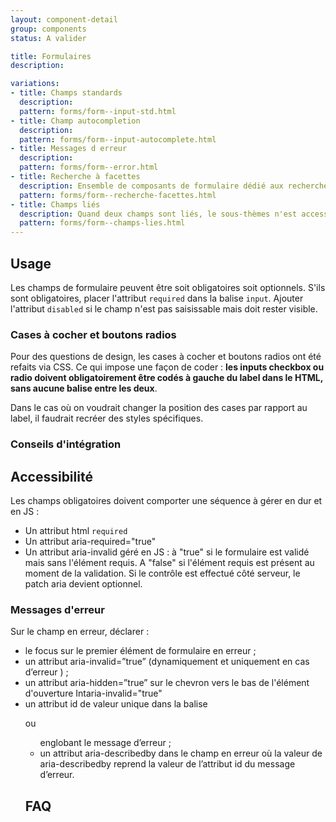 ```yaml
---
layout: component-detail
group: components
status: A valider

title: Formulaires
description:

variations:
- title: Champs standards
  description:
  pattern: forms/form--input-std.html
- title: Champ autocompletion
  description:
  pattern: forms/form--input-autocomplete.html
- title: Messages d erreur
  description:
  pattern: forms/form--error.html
- title: Recherche à facettes
  description: Ensemble de composants de formulaire dédié aux recherches
  pattern: forms/form--recherche-facettes.html
- title: Champs liés
  description: Quand deux champs sont liés, le sous-thèmes n'est accessible qu'après avoir validé le premier champ.
  pattern: forms/form--champs-lies.html
---
```


## Usage

Les champs de formulaire peuvent être soit obligatoires soit optionnels. S'ils sont obligatoires, placer l'attribut `required` dans la balise `input`.
Ajouter l'attribut `disabled` si le champ n'est pas saisissable mais doit rester visible.

### Cases à cocher et boutons radios

Pour des questions de design, les cases à cocher et boutons radios ont été refaits via CSS. Ce qui impose une façon de coder : **les inputs checkbox ou radio doivent obligatoirement être codés à gauche du label dans le HTML, sans aucune balise entre les deux**.

Dans le cas où on voudrait changer la position des cases par rapport au label, il faudrait recréer des styles spécifiques.

### Conseils d'intégration


## Accessibilité

Les champs obligatoires doivent comporter une séquence à gérer en dur et en JS :
* Un attribut html `required`
* Un attribut aria-required="true"
* Un attribut aria-invalid géré en JS : à "true" si le formulaire est validé mais sans l'élément requis. A "false" si l'élément requis est présent au moment de la validation. Si le contrôle est effectué côté serveur, le patch aria devient optionnel.

### Messages d'erreur

Sur le champ en erreur, déclarer  :
* le focus sur le premier élément de formulaire en erreur ;
* un attribut aria-invalid=”true” (dynamiquement et uniquement en cas d’erreur ) ;
* un attribut aria-hidden=”true” sur le chevron vers le bas de l'élément d'ouverture  Intaria-invalid="true"
* un attribut id de valeur unique dans la balise <p> ou <ul> englobant le message d’erreur ;
* un attribut aria-describedby dans le champ en erreur où la valeur de aria-describedby reprend la valeur de l’attribut id du message d’erreur.


## FAQ
